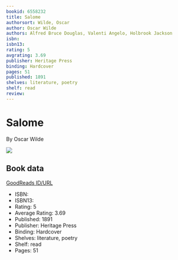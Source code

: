```yaml
---
bookid: 6558232
title: Salome
authorsort: Wilde, Oscar
author: Oscar Wilde
authors: Alfred Bruce Douglas, Valenti Angelo, Holbrook Jackson
isbn: 
isbn13: 
rating: 5
avgrating: 3.69
publisher: Heritage Press
binding: Hardcover
pages: 51
published: 1891
shelves: literature, poetry
shelf: read
review: 
---
```


# Salome

By Oscar Wilde

![](../../1245455046l/6558232.jpg)

## Book data

[GoodReads ID/URL](https://www.goodreads.com/book/show/6558232)

- ISBN: 
- ISBN13: 
- Rating: 5
- Average Rating: 3.69
- Published: 1891
- Publisher: Heritage Press
- Binding: Hardcover
- Shelves: literature, poetry
- Shelf: read
- Pages: 51

